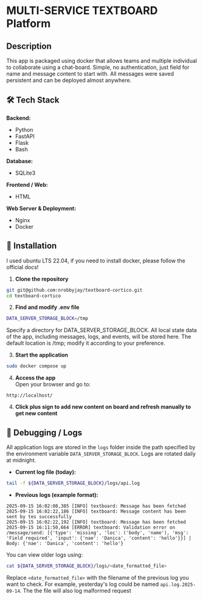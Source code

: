 # MULTI-SERVICE TEXTBOARD Platform

## Description
This app is packaged using docker that allows teams and multiple individual to collaborate using a chat-board. Simple, no authentication, just field for name and message content to start with. All messages were saved persistent and can be deployed almost anywhere.

## 🛠 Tech Stack

**Backend:**  
- Python  
- FastAPI  
- Flask  
- Bash  

**Database:**  
- SQLite3  

**Frontend / Web:**  
- HTML  

**Web Server & Deployment:**  
- Nginx  
- Docker

## 🚀 Installation

I used ubuntu LTS 22.04, if you need to install docker, please follow the official docs!

1. **Clone the repository**
```bash
git git@github.com:nrobbyjay/textboard-cortico.git
cd textboard-cortico
```
2. **Find and modify .env file**
```bash
DATA_SERVER_STORAGE_BLOCK=/tmp
```
Specify a directory for DATA_SERVER_STORAGE_BLOCK. All local state data of the app, including messages, logs, and events, will be stored here. The default location is /tmp; modify it according to your preference.

3. **Start the application**
```bash
sudo docker compose up
```

4. **Access the app**  
    Open your browser and go to:
    

```
http://localhost/
```
4. **Click plus sign to add new content on board and refresh manually to get new content**  

##


## 🐞 Debugging / Logs

All application logs are stored in the `logs` folder inside the path specified by the environment variable `DATA_SERVER_STORAGE_BLOCK`. Logs are rotated daily at midnight.

- **Current log file (today):**
    

```bash
tail -f ${DATA_SERVER_STORAGE_BLOCK}/logs/api.log
```

- **Previous logs (example format):**
    

```
2025-09-15 16:02:08,385 [INFO] textboard: Message has been fetched
2025-09-15 16:02:22,186 [INFO] textboard: Message content has been sent by tes successfully
2025-09-15 16:02:22,192 [INFO] textboard: Message has been fetched
2025-09-15 16:11:50,664 [ERROR] textboard: Validation error on /message/send: [{'type': 'missing', 'loc': ('body', 'name'), 'msg': 'Field required', 'input': {'nae': 'Danica', 'content': 'hello'}}] | Body: {'nae': 'Danica', 'content': 'hello'}
```

You can view older logs using:

```bash
cat ${DATA_SERVER_STORAGE_BLOCK}/logs/<date_formatted_file>
```

Replace `<date_formatted_file>` with the filename of the previous log you want to check. For example, yesterday's log could be named `api.log.2025-09-14`. The the file will also log malformed request
